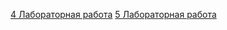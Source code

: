 [4 Лабораторная работа](https://github.com/Arseny007/ansible_repo/tree/master/balansir)
[5 Лабораторная работа](https://github.com/Arseny007/ansible_repo/tree/master/haproxy)
